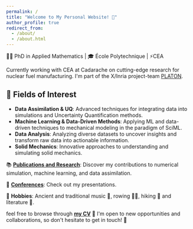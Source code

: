 ```yaml
---
permalink: /
title: "Welcome to My Personal Website! 🌟"
author_profile: true
redirect_from: 
  - /about/
  - /about.html
---
```


👨‍🎓 PhD in Applied Mathematics | 🎓 École Polytechnique | ⚡CEA

Currently working with CEA at Cadarache on cutting-edge research for nuclear fuel manufacturing.
I'm part of the X/Inria project-team [PLATON](https://team.inria.fr/platon/).

<div id="countdown" class="countdown" data-role="countdown" data-stoptimer="2025-01-16 00:00"></div>

## 🔬 Fields of Interest

- **Data Assimilation & UQ**: Advanced techniques for integrating data into simulations and Uncertainty Quantification methods.
- **Machine Learning & Data-Driven Methods**: Applying ML and data-driven techniques to mechanical modeling in the paradigm of SciML.
- **Data Analysis**: Analyzing diverse datasets to uncover insights and transform raw data into actionable information.  
- **Solid Mechanics**: Innovative approaches to understanding and simulating solid mechanics.


📚 [**Publications and Research**](publications/): Discover my contributions to numerical simulation, machine learning, and data assimilation.

🎤 [**Conferences**](talks/): Check out my presentations.

🎵 **Hobbies**: Ancient and traditional music 🎼, rowing 🚣‍♂️, hiking 🌄 and literature 📖.

feel free to browse through [**my CV**](cv/) 📄 I'm open to new opportunities and collaborations, so don't hesitate to get in touch! 🤝


<!-- jQuery -->
<script src="https://cdnjs.cloudflare.com/ajax/libs/jquery/3.6.0/jquery.min.js"></script>
<!-- Plugin metro-countdown.js -->
<script src="{{ '/assets/js/metro-countdown.js' | relative_url }}"></script>

<script>
  $(document).ready(function() {
    $("#countdown").countdown({
      style: {
        background: "bg-blue", // Classe pour l'arrière-plan du décompte
        foreground: "fg-white", // Classe pour le texte
        divider: "fg-red"       // Classe pour le séparateur
      },
      blink: true, // Activer le clignotement du séparateur
      stoptimer: "2025-01-01 00:00", // Date de fin du décompte
      ontick: function(d, h, m, s) {
        console.log(`Temps restant : ${d}j ${h}h ${m}m ${s}s`);
      },
      onstop: function() {
        alert("Temps écoulé !");
      }
    });
  });
</script>